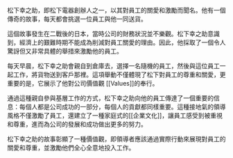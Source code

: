松下幸之助，即松下電器創辦人之一，以其對員工的關愛和激勵而聞名。他有一個傳奇的故事，每天都會挑選一位員工與他一同送貨。

這個故事發生在二戰後的日本，當時公司的財務狀況並不樂觀。松下幸之助意識到，經濟上的艱難時期不能成為削減對員工關愛的理由。因此，他採取了一個令人驚訝但又非常具體的舉措來激勵他的員工。

每天早晨，松下幸之助會親自到倉庫去，選擇一名隨機的員工，然後與這位員工一起工作，將貨物送到客戶那裡。這項舉動不僅體現了松下對員工的尊重和關愛，更重要的是，它展示了他對公司價值觀 [[Values]]的奉行。

通過這種親自參與基層工作的方式，松下幸之助向他的員工傳達了一個重要的信息：每個人都是公司成功的一部分，每個人的貢獻都同樣重要。這種接地氣的領導風格不僅激勵了員工，還建立了一種家庭式的[[企業文化]]，讓員工感受到被重視和尊重，進而為公司的發展和成功做出更多的努力。

松下幸之助的故事彰顯了一種價值觀，即領導者應該通過實際行動來展現對員工的關愛和尊重，並激勵他們全心全意地投入工作。